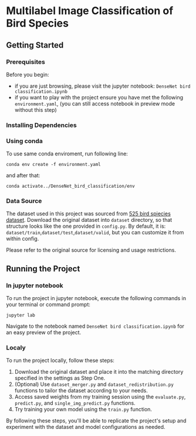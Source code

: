 # Multilabel Image Classification of Bird Species

## Getting Started

### Prerequisites

Before you begin:
  * if you are just browsing, please visit the jupyter notebook: `DenseNet bird classification.ipynb`
  * if you want to play with the project ensure you have met the following `environment.yaml`, (you can still access notebook in preview mode without this step)

### Installing Dependencies

### Using conda

To use same conda enviroment, run following line:

```
conda env create -f environment.yaml
```
and after that:

```
conda activate../DenseNet_bird_classification/env
```

### Data Source

The dataset used in this project was sourced from [525 bird spiecies dataset](https://www.kaggle.com/datasets/gpiosenka/100-bird-species). Download the original dataset into 
`dataset` directory, so that structure looks like the one provided in `config.py`. 
By default, it is: `dataset/train`,`dataset/test`,`dataset/valid`, but you can customize it from within config.

Please refer to the original source for licensing and usage restrictions.

## Running the Project

### In jupyter notebook

To run the project in jupyter notebook, execute the following commands in your terminal or command prompt:

```
jupyter lab
```

Navigate to the notebook named `DenseNet bird classification.ipynb` for an easy preview of the project.

### Localy

To run the project locally, follow these steps:

1. Download the original dataset and place it into the matching directory specified in the settings as Step One.
2. (Optional) Use `dataset_merger.py` and `dataset_redistribution.py` functions to tailor the dataset according to your needs.
3. Access saved weights from my training session using the `evaluate.py`, `predict.py`, and `single_img_predict.py` functions.
4. Try training your own model using the `train.py` function.

By following these steps, you'll be able to replicate the project's setup and experiment with the dataset and model configurations as needed.

